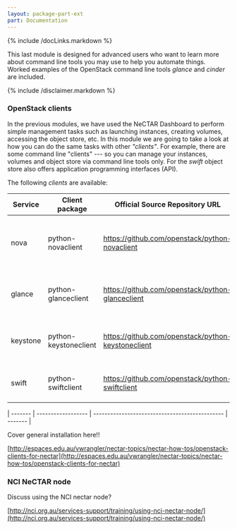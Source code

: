 ```yaml
---
layout: package-part-ext
part: Documentation
---
```

{% include /docLinks.markdown %}


This last module is designed for advanced users who want to learn more about command line tools you may use to help you automate things. Worked examples of the OpenStack command line tools *glance* and *cinder* are included.

{% include /disclaimer.markdown %}



### OpenStack clients

In the previous modules, we have used the NeCTAR Dashboard to perform simple management tasks such as launching instances, creating volumes, accessing the object store, etc. 
In this module we are going to take a look at how you can do the same tasks with other *"clients"*. For example, there are some command line "clients" --- so you can manage your instances, volumes and object store via command line tools only. For the *swift* object store also offers application programming interfaces (API).

The following *clients* are available:

| Service | Client package     | Official Source Repository URL                 | Purpose |
| ------- | ------------------ | ---------------------------------------------- | ------- |
| nova	  | python-novaclient  | https://github.com/openstack/python-novaclient	| Nova is the primary OpenStack cloud management API |
| glance  | python-glanceclient| https://github.com/openstack/python-glanceclient | Glance is the OpenStack Image management API. |
| keystone| python-keystoneclient | https://github.com/openstack/python-keystoneclient | Keystone is the OpenStack Authentication API. |
| swift	  | python-swiftclient  | https://github.com/openstack/python-swiftclient | Swift is the ObjectStack Object Store API. |

| ------- | ------------------ | ---------------------------------------------- | ------- |

Cover general installation here!!

[http://espaces.edu.au/vwrangler/nectar-topics/nectar-how-tos/openstack-clients-for-nectar](http://espaces.edu.au/vwrangler/nectar-topics/nectar-how-tos/openstack-clients-for-nectar)

### NCI NeCTAR node

Discuss using the NCI nectar node?

[http://nci.org.au/services-support/training/using-nci-nectar-node/](http://nci.org.au/services-support/training/using-nci-nectar-node/)



